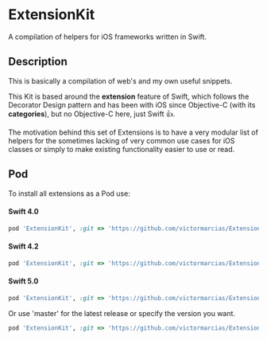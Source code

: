 # ExtensionKit
A compilation of helpers for iOS frameworks written in Swift.

## Description
This is basically a compilation of web's and my own useful snippets.

This Kit is based around the **extension** feature of Swift, which follows the Decorator Design pattern and has been with iOS since Objective-C (with its **categories**), but no Objective-C here, just Swift :thumbsup:. 

The motivation behind this set of Extensions is to have a very modular list of helpers for the sometimes lacking of very common use cases for iOS classes or simply to make existing functionality easier to use or read.

## Pod
To install all extensions as a Pod use:

#### Swift 4.0
```ruby
pod 'ExtensionKit', :git => 'https://github.com/victormarcias/ExtensionKit.git', :tag => '0.1.0'
```
#### Swift 4.2
```ruby
pod 'ExtensionKit', :git => 'https://github.com/victormarcias/ExtensionKit.git', :tag => '0.1.2'
```
#### Swift 5.0
```ruby
pod 'ExtensionKit', :git => 'https://github.com/victormarcias/ExtensionKit.git', :tag => '0.5.0'
```

Or use 'master' for the latest release or specify the version you want.

```ruby
pod 'ExtensionKit', :git => 'https://github.com/victormarcias/ExtensionKit.git', :branch => 'master'
```
